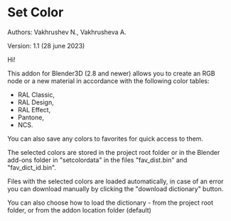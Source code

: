 # Set Color
Authors: Vakhrushev N., Vakhrusheva A.

Version: 1.1 (28 june 2023)

Hi!

This addon for Blender3D (2.8 and newer) allows you to create an RGB node or a new material in accordance with the following color tables:

- RAL Classic,
- RAL Design,
- RAL Effect,
- Pantone,
- NCS.

You can also save any colors to favorites for quick access to them.

The selected colors are stored in the project root folder or in the Blender add-ons folder in "setcolordata" in the files "fav_dist.bin" and "fav_dict_id.bin".

Files with the selected colors are loaded automatically, in case of an error you can download manually by clicking the "download dictionary" button.

You can also choose how to load the dictionary - from the project root folder, or from the addon location folder (default)
